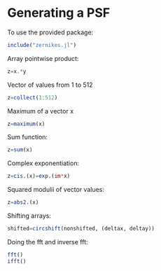 
# Generating a PSF

To use the provided package:
```julia
include("zernikes.jl")
```

Array pointwise product:
```julia
z=x.*y
```

Vector of values from 1 to 512
```julia
z=collect(1:512)
```

Maximum of a vector x
```julia
z=maximum(x)
```

Sum function:
```julia
z=sum(x)
```

Complex exponentiation:
```julia
z=cis.(x)=exp.(im*x)
```


Squared modulii of vector values:
```julia
z=abs2.(x)
```

Shifting arrays:
```julia
shifted=circshift(nonshifted, (deltax, deltay))
```

Doing the fft and inverse fft:
```julia
fft()
ifft()
```
